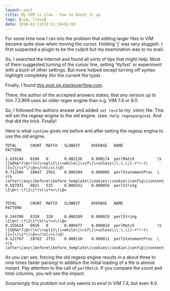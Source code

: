 ```yaml
---
layout: post
title: My VIM is slow - how to boost it up
tags: [vim, linux]
date: 2018-03-11T19:11:38+01:00
---
```


For some time now I ran into the problem that editing larger files in VIM became quite slow when moving the cursor. 
Holding 'j' was very sluggish. I first suspected a plugin to be the culprit but my examination was to no avail.

So, I searched the Internet and found all sorts of tips that might help. Most of them suggested turning of the cursor line,
setting 'ttyfast' or experiment with a buch of other settings. But none helped except turning off syntax
highlight completely (for the current file type).

Finally, I found [this post on stackoverflow.com](https://stackoverflow.com/questions/16902317/vim-slow-with-ruby-syntax-highlighting).

There, the author of the accepted answers states, that any version up to Vim 7.3.969 uses an older regex engine than 
e.g. VIM 7.4 or 8.0. 

So, I followed the authors answer and added `set re=1` to my .vimrc file. This will set the regexp engine to the old
engine. (see `:help regexpengine`). And that did the trick. Finally!

Here is what `syntime` gives me before and after setting the regexp engine to use the old engine.

    TOTAL      COUNT  MATCH   SLOWEST     AVERAGE   NAME               PATTERN

    1.439144   8286   0       0.002236    0.000174  perlMatch          \%([$@%&*]\@<!\%(\<split\|\<while\|\<if\|\<unless\|\.\.\|[-+*!~(\[{=]\)\s*\)\@<=/\%(/=\)\@!
    0.712566   10847  2561    0.000394    0.000066  perlStatementProc  \<\%(after\|any\|before\|before_template\|cookies\|cookie\|config\|content_type\|dance\|dancer_version\|debug\|dirname\|engine\|error\|false\|forward\|from_dumper\|from_json\|from_yaml\
    0.507931   8821   535     0.000332    0.000058  perlString         \I\@<!-\?\I\i*\%(\s*=>\)\@=


    TOTAL      COUNT  MATCH   SLOWEST     AVERAGE   NAME               PATTERN

    0.244700   8330   320     0.000189    0.000029  perlString         \I\@<!-\?\I\i*\%(\s*=>\)\@=
    0.155624   8010   0       0.000477    0.000019  perlMatch          \%([$@%&*]\@<!\%(\<split\|\<while\|\<if\|\<unless\|\.\.\|[-+*!~(\[{=]\)\s*\)\@<=/\%(/=\)\@!
    0.122767   10762  2752    0.000110    0.000011  perlStatementProc  \<\%(after\|any\|before\|before_template\|cookies\|cookie\|config\|content_type\|dance\|dancer_version\|debug\|dirname\|engine\|error\|false\|forward\|from_dumper\|from_json\|from_yaml\
    
As you can see, forcing the old regexp engine results in a about three to nine times faster parsing! In addition the initial
loading of a file is almost instant. Pay attention to the call of `perlMatch`. If you compare the count and total columns,
you will see the impact.

Surprisingly this problem not only seems to exist in VIM 7.4, but even 8.0.